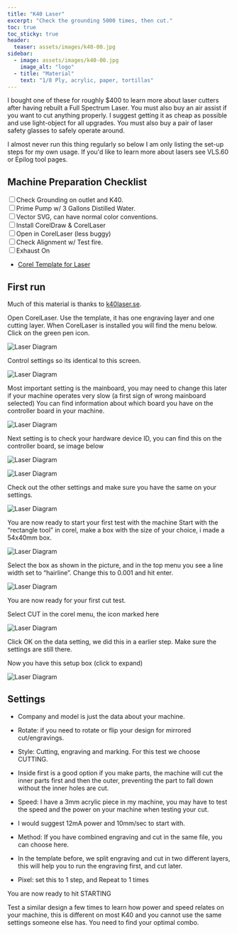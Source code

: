 ```yaml
---
title: "K40 Laser"
excerpt: "Check the grounding 5000 times, then cut."
toc: true
toc_sticky: true
header:
  teaser: assets/images/k40-00.jpg
sidebar:
  - image: assets/images/k40-00.jpg
    image_alt: "logo"
  - title: "Material"
    text: "1/8 Ply, acrylic, paper, tortillas"
---
```


I bought one of these for roughly $400 to learn more about laser cutters after having rebuilt a Full Spectrum Laser. You must also buy an air assist if you want to cut anything properly. I suggest getting it as cheap as possible and use light-object for all upgrades. You must also buy a pair of laser safety glasses to safely operate around.

I almost never run this thing regularly so below I am only listing the set-up steps for my own usage. If you'd like to learn more about lasers see VLS.60 or Epilog tool pages.

## Machine Preparation Checklist

 <input type="checkbox" name="0" value="0">Check Grounding on outlet and K40.<br>
 <input type="checkbox" name="0" value="0">Prime Pump w/ 3 Gallons Distilled Water.<br>
 <input type="checkbox" name="0" value="0">Vector SVG, can have normal color conventions.<br>
 <input type="checkbox" name="0" value="0">Install CorelDraw & CorelLaser<br>
 <input type="checkbox" name="0" value="0">Open in CorelLaser (less buggy)<br>
 <input type="checkbox" name="0" value="0">Check Alignment w/ Test fire.<br>
 <input type="checkbox" name="0" value="0">Exhaust On<br>

- [Corel Template for Laser](/assets/docs/k40template.CDR)

## First run

Much of this material is thanks to [k40laser.se](https://www.k40laser.se/).

Open CorelLaser. Use the template, it has one engraving layer and one cutting layer. When CorelLaser is installed you will find the menu below. Click on the green pen icon.

  ![Laser Diagram](/assets/images/k40-01.jpg)

Control settings so its identical to this screen.

  ![Laser Diagram](/assets/images/k40-02.jpg)

Most important setting is the mainboard, you may need to change this later if your machine operates very slow (a first sign of wrong mainboard selected)
You can find information about which board you have on the controller board in your machine.

  ![Laser Diagram](/assets/images/k40-03.jpg)

Next setting is to check your hardware device ID, you can find this on the controller board, se image below

  ![Laser Diagram](/assets/images/k40-04.jpg)

  ![Laser Diagram](/assets/images/k40-06.jpg)


Check out the other settings and make sure you have the same on your settings.

  ![Laser Diagram](/assets/images/k40-07.jpg)


You are now ready to start your first test with the machine
Start with the “rectangle tool” in corel, make a box with the size of your choice, i made a 54x40mm box.

  ![Laser Diagram](/assets/images/k40-08.jpg)

Select the box as shown in the picture, and in the top menu you see a line width set to “hairline”.
Change this to 0.001 and hit enter.

  ![Laser Diagram](/assets/images/k40-09.jpg)

You are now ready for your first cut test.

Select CUT in the corel menu, the icon marked here

  ![Laser Diagram](/assets/images/k40-10.jpg)

Click OK on the data setting, we did this in a earlier step.
Make sure the settings are still there.

Now you have this setup box (click to expand)

  ![Laser Diagram](/assets/images/k40-11.jpg)

## Settings
- Company and model is just the data about your machine.
- Rotate: if you need to rotate or flip your design for mirrored cut/engravings.
- Style: Cutting, engraving and marking. For this test we choose CUTTING.
- Inside first is a good option if you make parts, the machine will cut the inner parts first and then the outer, preventing the part to fall down without the inner holes are cut.
- Speed: I have a 3mm acrylic piece in my machine, you may have to test the speed and the power on your machine when testing your cut.
- I would suggest 12mA power and 10mm/sec to start with.

- Method: If you have combined engraving and cut in the same file, you can choose here.
- In the template before, we split engraving and cut in two different layers, this will help you to run the engraving first, and cut later.
- Pixel: set this to 1 step, and Repeat to 1 times

You are now ready to hit STARTING

Test a similar design a few times to learn how power and speed relates on your machine, this is different on most K40 and you cannot use the same settings someone else has. You need to find your optimal combo.
